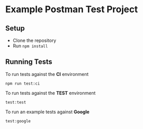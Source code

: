 # Example Postman Test Project

## Setup
- Clone the repository
- Run `npm install`

## Running Tests

To run tests against the **CI** environment

`npm run test:ci`

To run tests against the **TEST** environment

`test:test`

To run an example tests against **Google**

`test:google`
